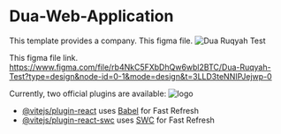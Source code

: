 # Dua-Web-Application

This template provides a company. 
This figma file.
![Dua Ruqyah Test](https://github.com/ObaydulK/Dua-Web-Application/assets/88238461/db573aed-4895-447b-856e-3785c15d91cf)

This figma file link.
https://www.figma.com/file/rb4NkC5FXbDhQw6wbl2BTC/Dua-Ruqyah-Test?type=design&node-id=0-1&mode=design&t=3LLD3teNNIPJejwp-0 

Currently, two official plugins are available:
![logo](https://github.com/ObaydulK/Dua-Web-Application/assets/88238461/79ebdb1e-0d2f-4068-85f4-b8f93bdef726)

- [@vitejs/plugin-react](https://github.com/vitejs/vite-plugin-react/blob/main/packages/plugin-react/README.md) uses [Babel](https://babeljs.io/) for Fast Refresh
- [@vitejs/plugin-react-swc](https://github.com/vitejs/vite-plugin-react-swc) uses [SWC](https://swc.rs/) for Fast Refresh
